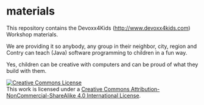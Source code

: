 materials
=========
This repository contains the Devoxx4Kids (http://www.devoxx4kids.com) Workshop materials.

We are providing it so anybody, any group in their neighbor, city, region and Contry 
can teach (Java) software programming to children in a fun way.

Yes, children can be creative with computers and can be proud of what they build with them.

    
    

<a rel="license" href="http://creativecommons.org/licenses/by-nc-sa/4.0/deed.en_US"><img alt="Creative Commons License" style="border-width:0" src="http://i.creativecommons.org/l/by-nc-sa/4.0/88x31.png" /></a><br />This work is licensed under a <a rel="license" href="http://creativecommons.org/licenses/by-nc-sa/4.0/deed.en_US">Creative Commons Attribution-NonCommercial-ShareAlike 4.0 International License</a>.
